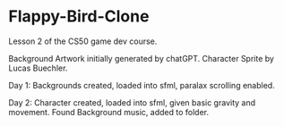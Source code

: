 # Flappy-Bird-Clone

Lesson 2 of the CS50 game dev course.

Background Artwork initially generated by chatGPT.
Character Sprite by Lucas Buechler.

Day 1: Backgrounds created, loaded into sfml, paralax scrolling enabled.

Day 2: Character created, loaded into sfml, given basic gravity and movement. Found Background music, added to folder.
